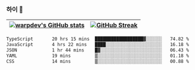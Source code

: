 
### 하이 👋
[![warpdev's GitHub stats](https://github-readme-stats.vercel.app/api?username=warpdev&show_icons=true&theme=vue-dark)](#) |[![GitHub Streak](https://github-readme-streak-stats.herokuapp.com/?user=warpdev&theme=dark)](#)
--- | --- |
<!--START_SECTION:waka-->

```txt
TypeScript       20 hrs 15 mins  ██████████████████▓░░░░░░   74.82 %
JavaScript       4 hrs 22 mins   ████░░░░░░░░░░░░░░░░░░░░░   16.18 %
JSON             1 hr 44 mins    █▓░░░░░░░░░░░░░░░░░░░░░░░   06.43 %
YAML             19 mins         ▒░░░░░░░░░░░░░░░░░░░░░░░░   01.18 %
CSS              14 mins         ▒░░░░░░░░░░░░░░░░░░░░░░░░   00.88 %
```

<!--END_SECTION:waka-->

<!--
**warpdev/warpdev** is a ✨ _special_ ✨ repository because its `README.md` (this file) appears on your GitHub profile.

Here are some ideas to get you started:

- 🔭 I’m currently working on ...
- 🌱 I’m currently learning ...
- 👯 I’m looking to collaborate on ...
- 🤔 I’m looking for help with ...
- 💬 Ask me about ...
- 📫 How to reach me: ...
- 😄 Pronouns: ...
- ⚡ Fun fact: ...
-->
